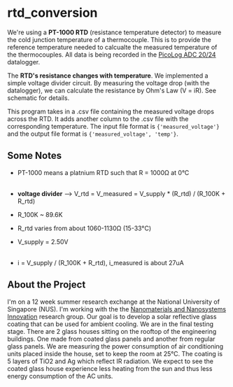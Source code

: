 # rtd_conversion
We're using a **PT-1000 RTD** (resistance temperature detector) to measure the cold junction temperature of a thermocouple. This is to provide the reference temperature needed to calcualte the measured temperature of the thermocouples. All data is being recorded in the [PicoLog ADC 20/24](https://www.picotech.com/data-logger/adc-20-adc-24/precision-data-acquisition) datalogger.

The **RTD's resistance changes with temperature**. We implemented a simple voltage divider circuit. By measuring the voltage drop (with the datalogger), we can calculate the resistance by Ohm's Law (V = iR). See schematic for details.

This program takes in a .csv file containing the measured voltage drops across the RTD. It adds another column to the .csv file with the corresponding temperature. The input file format is `{'measured_voltage'}` and the output file format is `{'measured_voltage', 'temp'}`.

## Some Notes
- PT-1000 means a platnium RTD such that R = 1000Ω at 0°C
<br><br>

- **voltage divider** --> V_rtd = V_measured = V_supply * (R_rtd) / (R_100K + R_rtd)
- R_100K ~ 89.6K
- R_rtd varies from about 1060-1130Ω (15-33°C)
- V_supply = 2.50V
<br><br>

- i = V_supply / (R_100K + R_rtd), i_measured is about 27uA

## About the Project
I'm on a 12 week summer research exchange at the National University of Singapore (NUS). I'm working with the the [Nanomaterials and Nanosystems Innovation](http://www.hoghimwei.com/) research group. Our goal is to develop a solar reflective glass coating that can be used for ambient cooling. We are in the final testing stage. There are 2 glass houses sitting on the rooftop of the engineering buildings. One made from coated glass panels and another from regular glass panels. We are measuring the power consumption of air conditioning units placed inside the house, set to keep the room at 25°C. The coating is 5 layers of TiO2 and Ag which reflect IR radiation. We expect to see the coated glass house experience less heating from the sun and thus less energy consumption of the AC units.